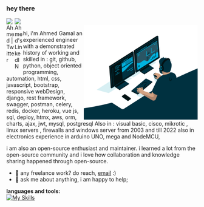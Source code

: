 ### hey there 

<a href="https://twitter.com/ahmedclenton403">
  <img align="left" alt="Ahmed | Twitter" width="22px" src="https://raw.githubusercontent.com/peterthehan/peterthehan/master/assets/twitter.svg" />
</a>
<a href="https://www.linkedin.com/in/ahmed-gamal-378333151/">
  <img align="left" alt="Ahmed's LinkedIN" width="22px" src="https://raw.githubusercontent.com/peterthehan/peterthehan/master/assets/linkedin.svg" />
</a>

<br />
  <img center align="right" alt="GIF" src="https://github.com/Gemy403/Gemy403/blob/main/code.gif?raw=true" width="300" height="250" />

hi, i'm Ahmed Gamal an experienced engineer with a demonstrated history of working and skilled in :
git, github, python, object oriented programming, automation, html, css, javascript, bootstrap, responsive webDesign, django, rest framework, swagger, postman, celery, redis, docker, heroku, vue js, sql, deploy, htmx, aws, orm, charts, ajax, jwt, mysql, postgresql
Also in : visual basic, cisco, mikrotic , linux servers , firewalls and windows server from 2003 and till 2022 
also in electronics experience in arduino UNO, mega and NodeMCU,

i am also an open-source enthusiast and maintainer. i learned a lot from the open-source community and i love how collaboration and knowledge sharing happened through open-source.


  
- 💼 any freelance work? do reach, [email](mailto:gemygmal403@gmail.com) :)
- 💬 ask me about anything, i am happy to help;

**languages and tools:**  
[![My Skills](https://skillicons.dev/icons?i=linkedin,twitter,py,git,github,django,docker,eclipse,vscode,js,jquery,kubernetes,linux,mongodb,mysql,nginx,nodejs,postgres,postman,powershell,raspberrypi,react,sqlite,stackoverflow,vscode,aws,bootstrap,cloudflare,css,wordpress&theme=light)](https://skillicons.dev)



<!--END_SECTION:waka-->





